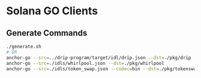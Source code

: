 # Solana GO Clients

## Generate Commands

```bash
./generate.sh
# OR
anchor-go --src=../drip-program/target/idl/drip.json --dst=./pkg/drip
anchor-go --src=./idls/whirlpool.json --dst=./pkg/whirlpool
anchor-go --src=./idls/token_swap.json --codec=bin --dst=./pkg/tokenswap
```
